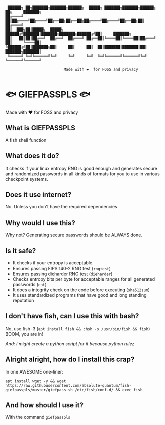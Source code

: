 ``` 


 ██████╗ ██╗███████╗███████╗██████╗  █████╗ ███████╗███████╗██████╗ ██╗     ███████╗
██╔════╝ ██║██╔════╝██╔════╝██╔══██╗██╔══██╗██╔════╝██╔════╝██╔══██╗██║     ██╔════╝
██║  ███╗██║█████╗  █████╗  ██████╔╝███████║███████╗███████╗██████╔╝██║     ███████╗
██║   ██║██║██╔══╝  ██╔══╝  ██╔═══╝ ██╔══██║╚════██║╚════██║██╔═══╝ ██║     ╚════██║
╚██████╔╝██║███████╗██║     ██║     ██║  ██║███████║███████║██║     ███████╗███████║
 ╚═════╝ ╚═╝╚══════╝╚═╝     ╚═╝     ╚═╝  ╚═╝╚══════╝╚══════╝╚═╝     ╚══════╝╚══════╝
        
                          Made with ❤️️  for FOSS and privacy


```

# 🐟 GIEFPASSPLS 🐟

Made with ❤️️ for FOSS and privacy


## What is GIEFPASSPLS

A fish shell function

## What does it do?

It checks if your linux entropy RNG is good enough and generates secure and randomized passwords in all kinds of formats for you to use in various checkpoint systems.

## Does it use internet?

No. Unless you don't have the required dependencies

## Why would I use this?

Why not? Generating secure passwords should be ALWAYS done.

## Is it safe?

 - It checks if your entropy is acceptable
 - Ensures passing FIPS 140-2 RNG test (`rngtest`)
 - Ensures passing dieharder RNG test (`dieharder`)
 - Checks entropy bits per byte for acceptable ranges for all generated passwords (`ent`)
 - It does a integrity check on the code before executing (`sha512sum`)
 - It uses standardized programs that have good and long standing reputation

## I don't have fish, can I use this with bash?

No, use fish :3 (`apt install fish && chsh -s /usr/bin/fish && fish`) BOOM, you are in! 

*And: I might create a python script for it because python rulez*

## Alright alright, how do I install this crap?

In one AWESOME one-liner:

`apt install wget -y && wget https://raw.githubusercontent.com/absolute-quantum/fish-giefpasspls/master/giefpass.sh /etc/fish/conf.d/ && exec fish`

## And how should I use it?

With the command `giefpasspls`